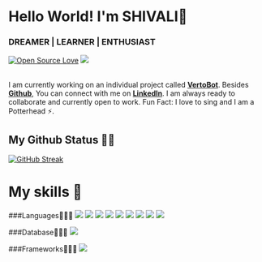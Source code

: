 # Hello World! I'm SHIVALI👋
### DREAMER | LEARNER | ENTHUSIAST
[![Open Source Love](https://badges.frapsoft.com/os/v2/open-source.svg?v=103)](https://github.com/aj-shivali) [![](https://cdn.rawgit.com/sindresorhus/awesome/d7305f38d29fed78fa85652e3a63e154dd8e8829/media/badge.svg)](https://github.com/aj-shivali)
<br><br>

I am currently working on an individual project called [**VertoBot**](https://vertobot.000webhostapp.com/php/signup-user.php). Besides [**Github**](https://github.com/aj-shivali/), You can connect with me on [**LinkedIn**](https://www.linkedin.com/in/shivalijpandey/). I am always ready to collaborate and currently open to work. Fun Fact: I love to sing and I am a Potterhead ⚡️.

##  My Github Status 👩‍💻
[![GitHub Streak](https://github-readme-streak-stats.herokuapp.com?user=aj-shivali&theme=chartreuse-dark&background=030808&border=66FCF1&stroke=66FCF1&ring=66FCF1&fire=66FCF1&currStreakNum=66FCF1&sideNums=66FCF1&currStreakLabel=66FCF1&sideLabels=66FCF1)](https://git.io/streak-stats)

# My skills 🚀
###Languages👩🏻‍🔧
![](https://img.shields.io/badge/C%2B%2B-00599C?style=for-the-badge&logo=c%2B%2B&logoColor=white)
![](https://img.shields.io/badge/C-00599C?style=for-the-badge&logo=c&logoColor=white)
![](https://img.shields.io/badge/Python-3776AB?style=for-the-badge&logo=python&logoColor=white)
![](https://img.shields.io/badge/C%23-239120?style=for-the-badge&logo=c-sharp&logoColor=white)
![](https://img.shields.io/badge/Java-ED8B00?style=for-the-badge&logo=java&logoColor=white)
![](https://img.shields.io/badge/PHP-777BB4?style=for-the-badge&logo=php&logoColor=white)
![](https://img.shields.io/badge/HTML5-E34F26?style=for-the-badge&logo=html5&logoColor=white)
![](https://img.shields.io/badge/JavaScript-323330?style=for-the-badge&logo=javascript&logoColor=F7DF1E)
![](https://img.shields.io/badge/CSS3-1572B6?style=for-the-badge&logo=css3&logoColor=white)

###Database👩🏻‍🔧
![](https://img.shields.io/badge/MySQL-00000F?style=for-the-badge&logo=mysql&logoColor=white)

###Frameworks👩🏻‍🔧
![](https://img.shields.io/badge/Bootstrap-563D7C?style=for-the-badge&logo=bootstrap&logoColor=white)

 
